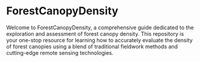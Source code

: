 # ForestCanopyDensity
Welcome to ForestCanopyDensity, a comprehensive guide dedicated to the exploration and assessment of forest canopy density. This repository is your one-stop resource for learning how to accurately evaluate the density of forest canopies using a blend of traditional fieldwork methods and cutting-edge remote sensing technologies.

